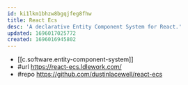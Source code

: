 ```yaml
---
id: ki1lkm1bhzw8bgqjfeg8fhw
title: React Ecs
desc: 'A declarative Entity Component System for React.'
updated: 1696017025772
created: 1696016945802
---
```


- [[c.software.entity-component-system]]
- #url https://react-ecs.ldlework.com/
- #repo https://github.com/dustinlacewell/react-ecs